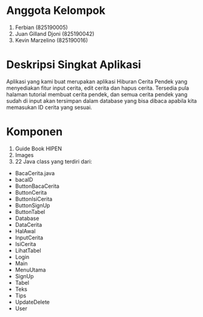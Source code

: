 # Anggota Kelompok
1.	Ferbian (825190005)
2.	Juan Gilland Djoni (825190042)
3.	Kevin Marzelino (825190016)

# Deskripsi Singkat Aplikasi
Aplikasi yang kami buat merupakan aplikasi Hiburan Cerita Pendek yang menyediakan fitur input cerita, edit cerita dan hapus cerita. 
Tersedia pula halaman tutorial membuat cerita pendek, dan semua cerita pendek yang sudah di input akan tersimpan dalam database yang
bisa dibaca apabila kita memasukan ID cerita yang sesuai.

# Komponen 
1. Guide Book HIPEN
2. Images
3. 22 Java class yang terdiri dari:
  - BacaCerita.java
  - bacaID
  - ButtonBacaCerita
  - ButtonCerita
  - ButtonIsiCerita
  - ButtonSignUp
  - ButtonTabel
  - Database
  - DataCerita
  - HalAwal
  - InputCerita
  - IsiCerita
  - LihatTabel
  - Login
  - Main
  - MenuUtama
  - SignUp
  - Tabel
  - Teks
  - Tips
  - UpdateDelete
  - User
  
